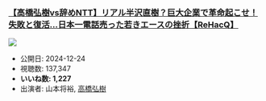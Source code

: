### [【高橋弘樹vs辞めNTT】リアル半沢直樹？巨大企業で革命起こせ！失敗と復活…日本一電話売った若きエースの挫折【ReHacQ】](https://www.youtube.com/watch?v=kQWSXeoH-yI)
[![](https://img.youtube.com/vi/kQWSXeoH-yI/sddefault.jpg)](https://www.youtube.com/watch?v=kQWSXeoH-yI)
-   公開日: 2024-12-24
-   視聴数: 137,347
-   **いいね数: 1,227**
-   出演者: 山本将裕, [高橋弘樹](/rehacq_fan/people/高橋弘樹 "wikilink")
